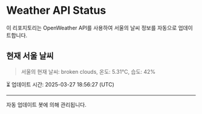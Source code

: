 
# Weather API Status

이 리포지토리는 OpenWeather API를 사용하여 서울의 날씨 정보를 자동으로 업데이트합니다.

## 현재 서울 날씨
> 서울의 현재 날씨: broken clouds, 온도: 5.31°C, 습도: 42%

⏳ 업데이트 시간: 2025-03-27 18:56:27 (UTC)

---
자동 업데이트 봇에 의해 관리됩니다.
